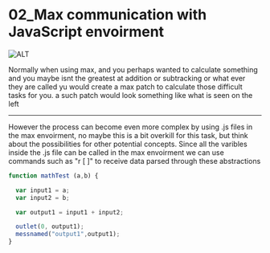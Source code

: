 # 02_Max communication with JavaScript envoirment
![ALT](https://github.com/L4COUR/La-Cour_Max-Patchers/blob/master/02_Max%20communication%20with%20JavaScript%20envoirment/Screen%20Shot%202018-04-22%20at%2021.19.30.png)

Normally when using max, and you perhaps wanted to calculate something and you maybe isnt the greatest at addition or subtracking or what ever they are called  yu would create a max patch to calculate those difficult tasks for you. a such patch would look something like what is seen on the left
_________________________

However the process can become even more complex by using .js files in the max envoirment, no maybe this is a bit overkill for this task, but think about the possibilities for other potential concepts.
Since all the varibles inside the .js file can be called in the max envoirment we can use commands such as "r [ ]" to receive data parsed through these abstractions

```javascript
function mathTest (a,b) {

  var input1 = a;
  var input2 = b;

  var output1 = input1 + input2;

  outlet(0, output1);
  messnamed("output1",output1);
}
```
